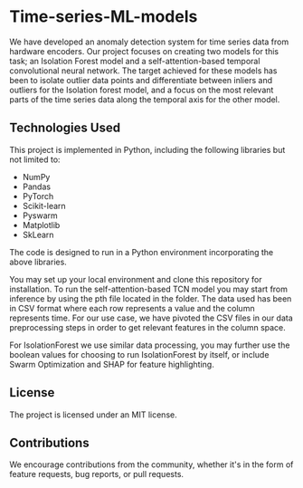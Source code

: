 # Time-series-ML-models

We have developed an anomaly detection system for time series data from hardware encoders. Our project focuses on creating two models for this task; an Isolation Forest model and a self-attention-based temporal convolutional neural network. The target achieved for these models has been to isolate outlier data points and differentiate between inliers and outliers for the Isolation forest model, and a focus on the most relevant parts of the time series data along the temporal axis for the other model. 

## Technologies Used
This project is implemented in Python, including the following libraries but not limited to:
- NumPy
- Pandas
- PyTorch
- Scikit-learn
- Pyswarm
- Matplotlib
- SkLearn

The code is designed to run in a Python environment incorporating the above libraries.

You may set up your local environment and clone this repository for installation. To run the self-attention-based TCN model you may start from inference by using the pth file located in the folder. The data used has been in CSV format where each row represents a value and the column represents time. For our use case, we have pivoted the CSV files in our data preprocessing steps in order to get relevant features in the column space.

For IsolationForest we use similar data processing, you may further use the boolean values for choosing to run IsolationForest by itself, or include Swarm Optimization and SHAP for feature highlighting. 

## License
The project is licensed under an MIT license. 

## Contributions
We encourage contributions from the community, whether it's in the form of feature requests, bug reports, or pull requests.
